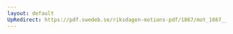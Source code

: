 ```yaml
---
layout: default
UpRedirect: https://pdf.swedeb.se/riksdagen-motions-pdf/1867/mot_1867__ak__00232.pdf
---
```

